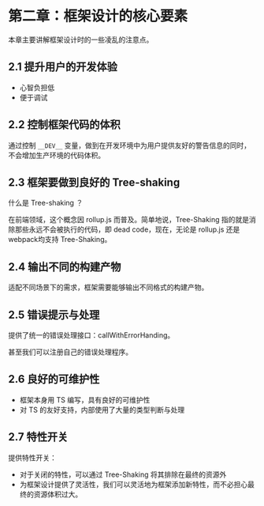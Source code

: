# 第二章：框架设计的核心要素

本章主要讲解框架设计时的一些凌乱的注意点。

## 2.1 提升用户的开发体验

* 心智负担低
* 便于调试

## 2.2 控制框架代码的体积

通过控制 `__DEV__` 变量，做到在开发环境中为用户提供友好的警告信息的同时，不会增加生产环境的代码体积。

## 2.3 框架要做到良好的 Tree-shaking

什么是 Tree-shaking ？

在前端领域，这个概念因 rollup.js 而普及。简单地说，Tree-Shaking 指的就是消除那些永远不会被执行的代码，即 dead code，现在，无论是 rollup.js 还是 webpack均支持 Tree-Shaking。

## 2.4 输出不同的构建产物

适配不同场景下的需求，框架需要能够输出不同格式的构建产物。

## 2.5 错误提示与处理

提供了统一的错误处理接口：callWithErrorHanding。

甚至我们可以注册自己的错误处理程序。

## 2.6 良好的可维护性

* 框架本身用 TS 编写，具有良好的可维护性
* 对 TS 的友好支持，内部使用了大量的类型判断与处理

## 2.7 特性开关

提供特性开关：

* 对于关闭的特性，可以通过 Tree-Shaking 将其排除在最终的资源外
* 为框架设计提供了灵活性，我们可以灵活地为框架添加新特性，而不必担心最终的资源体积过大。
